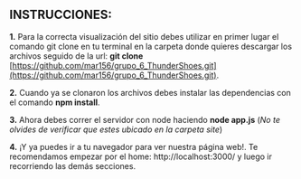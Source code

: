 ## INSTRUCCIONES:
**1.** Para la correcta visualización del sitio debes utilizar en primer lugar el comando git clone en tu terminal en la carpeta donde quieres descargar los archivos seguido de la url: **git clone** [https://github.com/mar156/grupo_6_ThunderShoes.git](https://github.com/mar156/grupo_6_ThunderShoes.git).

**2.** Cuando ya se clonaron los archivos debes instalar las dependencias con el comando **npm install**.  

**3.** Ahora debes correr el servidor con node haciendo **node app.js** (*No te olvides de verificar que estes ubicado en la carpeta site*)   

**4.** ¡Y ya puedes ir a tu navegador para ver nuestra página web!. Te recomendamos empezar por el home: http://localhost:3000/ y luego ir recorriendo las demás secciones.

